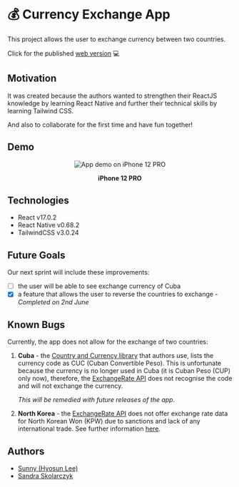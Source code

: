 # 💰 Currency Exchange App

This project allows the user to exchange currency between two countries.

Click for the published [web version](https://currency-exchanger-app.netlify.app/) 💻

## Motivation

It was created because the authors wanted to strengthen their ReactJS knowledge by learning React Native and further their technical skills by learning Tailwind CSS.

And also to collaborate for the first time and have fun together!

## Demo

<div align="center">
<img src="https://user-images.githubusercontent.com/93612381/171616859-741bcc29-5094-4718-b84f-d46796464b1b.gif" alt="App demo on iPhone 12 PRO" />

<p style="font-weight: bold">iPhone 12 PRO</p>
</div>

## Technologies

- React v17.0.2
- React Native v0.68.2
- TailwindCSS v3.0.24

## Future Goals

Our next sprint will include these improvements:

- [ ] the user will be able to see exchange currency of Cuba
- [x] a feature that allows the user to reverse the countries to exchange - _Completed on 2nd June_

## Known Bugs

Currently, the app does not allow for the exchange of two countries:

1. **Cuba** - the [Country and Currency library](https://github.com/work-mate/country-and-currency-ts) that authors use, lists the currency code as CUC (Cuban Convertible Peso). This is unfortunate because the currency is no longer used in Cuba (it is Cuban Peso (CUP) only now), therefore, the [ExchangeRate API](https://www.exchangerate-api.com) does not recognise the code and will not exchange the currency.

   _This will be remedied with future releases of the app._

2. **North Korea** - the [ExchangeRate API](https://www.exchangerate-api.com) does not offer exchange rate data for North Korean Won (KPW) due to sanctions and lack of any international trade. See further information [here](https://www.exchangerate-api.com/docs/supported-currencies).

## Authors

- [Sunny (Hyosun Lee)](https://github.com/Hyosssssun)
- [Sandra Skolarczyk](https://github.com/sandiskolarczyk)
